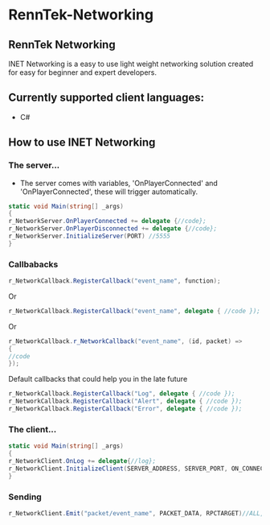 # RennTek-Networking

## RennTek Networking
INET Networking is a easy to use light weight networking solution created for easy for beginner and expert developers.

## Currently supported client languages:
 - C#

## How to use INET Networking

### The server...

- The server comes with variables, 'OnPlayerConnected' and 'OnPlayerConnected', these will trigger automatically.

```cs
static void Main(string[] _args)
{
r_NetworkServer.OnPlayerConnected += delegate {//code};
r_NetworkServer.OnPlayerDisconnected += delegate {//code};
r_NetworkServer.InitializeServer(PORT) //5555
}
```

### Callbabacks

```cs
r_NetworkCallback.RegisterCallback("event_name", function);
```

Or

```cs
r_NetworkCallback.RegisterCallback("event_name", delegate { //code });
```

Or

```cs
r_NetworkCallback.r_NetworkCallback("event_name", (id, packet) =>
{
//code
});
```

Default callbacks that could help you in the late future

```cs
r_NetworkCallback.RegisterCallback("Log", delegate { //code });
r_NetworkCallback.RegisterCallback("Alert", delegate { //code });
r_NetworkCallback.RegisterCallback("Error", delegate { //code });
```


### The client...


```cs
static void Main(string[] _args)
{
r_NetworkClient.OnLog += delegate{//log};
r_NetworkClient.InitializeClient(SERVER_ADDRESS, SERVER_PORT, ON_CONNECT_CALLBACK, ON_DISCONNECT_CALLBACK);
}
```

### Sending
```cs
r_NetworkClient.Emit("packet/event_name", PACKET_DATA, RPCTARGET)//ALL, OTHERS, SERVER
```
